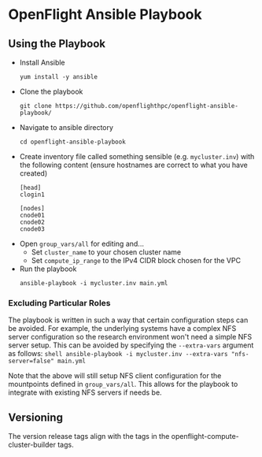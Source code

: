 # OpenFlight Ansible Playbook

## Using the Playbook

- Install Ansible
    ```shell
    yum install -y ansible
    ```
- Clone the playbook
    ```shell
    git clone https://github.com/openflighthpc/openflight-ansible-playbook/
    ```
- Navigate to ansible directory
    ```shell
    cd openflight-ansible-playbook
    ```
- Create inventory file called something sensible (e.g. `mycluster.inv`) with the following content (ensure hostnames are correct to what you have created)
    ```shell
    [head]
    clogin1

    [nodes]
    cnode01
    cnode02
    cnode03
    ```
- Open `group_vars/all` for editing and...
    - Set `cluster_name` to your chosen cluster name
    - Set `compute_ip_range` to the IPv4 CIDR block chosen for the VPC
- Run the playbook
    ```shell
    ansible-playbook -i mycluster.inv main.yml
    ```

### Excluding Particular Roles

The playbook is written in such a way that certain configuration steps can be avoided. For example, the underlying systems have a complex NFS server configuration so the research environment won't need a simple NFS server setup. This can be avoided by specifying the `--extra-vars` argument as follows:
    ```shell
    ansible-playbook -i mycluster.inv --extra-vars "nfs-server=false" main.yml 
    ```

Note that the above will still setup NFS client configuration for the mountpoints defined in `group_vars/all`. This allows for the playbook to integrate with existing NFS servers if needs be. 

## Versioning

The version release tags align with the tags in the openflight-compute-cluster-builder tags.
